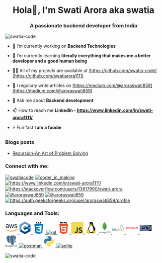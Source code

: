 <h1 align="center">Hola👋, I'm Swati Arora aka swatia</h1>
<h3 align="center">A passionate backend developer from India</h3>

<p align="left"> <img src="https://komarev.com/ghpvc/?username=swati1111&label=Profile%20views&color=0e75b6&style=flat" alt="swatia-code" /> </p>

- 🔭 I’m currently working on **Backend Technologies**

- 🌱 I’m currently learning **literally everything that makes me a better developer and a good human being**

- 👨‍💻 All of my projects are available at [https://github.com/swatia-code](https://github.com/swatiarora1111)

- 📝 I regularly write articles on [https://medium.com/@aroraswati859](https://medium.com/@aroraswati859)

- 💬 Ask me about **Backend development**

- 📫 How to reach me **LinkedIn - https://www.linkedin.com/in/swati-arora1111/**

- ⚡ Fun fact **I am a foodie**

### Blogs posts
<!-- BLOG-POST-LIST:START -->
- [Recursion-An Art of Problem Solving](https://medium.com/@aroraswati859/recursion-an-art-of-problem-solving-b129c6e823f5?source=rss-58b1491b45eb------2)
<!-- BLOG-POST-LIST:END -->

<h3 align="left">Connect with me:</h3>
<p align="left">
<a href="https://dev.to/swatiacode" target="blank"><img align="center" src="https://cdn.jsdelivr.net/npm/simple-icons@3.0.1/icons/dev-dot-to.svg" alt="swatiacode" height="30" width="40" /></a>
<a href="https://twitter.com/coder_in_making" target="blank"><img align="center" src="https://cdn.jsdelivr.net/npm/simple-icons@3.0.1/icons/twitter.svg" alt="coder_in_making" height="30" width="40" /></a>
<a href="https://linkedin.com/in/https://www.linkedin.com/in/swati-arora1111/" target="blank"><img align="center" src="https://cdn.jsdelivr.net/npm/simple-icons@3.0.1/icons/linkedin.svg" alt="https://www.linkedin.com/in/swati-arora1111/" height="30" width="40" /></a>
<a href="https://stackoverflow.com/users/https://stackoverflow.com/users/13617990/swati-arora" target="blank"><img align="center" src="https://cdn.jsdelivr.net/npm/simple-icons@3.0.1/icons/stackoverflow.svg" alt="https://stackoverflow.com/users/13617990/swati-arora" height="30" width="40" /></a>
<a href="https://medium.com/@aroraswati859" target="blank"><img align="center" src="https://cdn.jsdelivr.net/npm/simple-icons@3.0.1/icons/medium.svg" alt="@aroraswati859" height="30" width="40" /></a>
<a href="https://www.leetcode.com/@aroraswati859" target="blank"><img align="center" src="https://cdn.jsdelivr.net/npm/simple-icons@3.0.1/icons/leetcode.svg" alt="@aroraswati859" height="30" width="40" /></a>
<a href="https://auth.geeksforgeeks.org/user/https://auth.geeksforgeeks.org/user/aroraswati859/profile" target="blank"><img align="center" src="https://cdn.jsdelivr.net/npm/simple-icons@3.0.1/icons/geeksforgeeks.svg" alt="https://auth.geeksforgeeks.org/user/aroraswati859/profile" height="30" width="40" /></a>
</p>

<h3 align="left">Languages and Tools:</h3>
<p align="left"> <a href="https://aws.amazon.com" target="_blank"> <img src="https://raw.githubusercontent.com/devicons/devicon/master/icons/amazonwebservices/amazonwebservices-original-wordmark.svg" alt="aws" width="40" height="40"/> </a> <a href="https://www.w3schools.com/cpp/" target="_blank"> <img src="https://raw.githubusercontent.com/devicons/devicon/master/icons/cplusplus/cplusplus-original.svg" alt="cplusplus" width="40" height="40"/> </a> <a href="https://www.w3schools.com/css/" target="_blank"> <img src="https://raw.githubusercontent.com/devicons/devicon/master/icons/css3/css3-original-wordmark.svg" alt="css3" width="40" height="40"/> </a> <a href="https://git-scm.com/" target="_blank"> <img src="https://www.vectorlogo.zone/logos/git-scm/git-scm-icon.svg" alt="git" width="40" height="40"/> </a> <a href="https://www.w3.org/html/" target="_blank"> <img src="https://raw.githubusercontent.com/devicons/devicon/master/icons/html5/html5-original-wordmark.svg" alt="html5" width="40" height="40"/> </a> <a href="https://developer.mozilla.org/en-US/docs/Web/JavaScript" target="_blank"> <img src="https://raw.githubusercontent.com/devicons/devicon/master/icons/javascript/javascript-original.svg" alt="javascript" width="40" height="40"/> </a> <a href="https://www.linux.org/" target="_blank"> <img src="https://raw.githubusercontent.com/devicons/devicon/master/icons/linux/linux-original.svg" alt="linux" width="40" height="40"/> </a> <a href="https://www.mongodb.com/" target="_blank"> <img src="https://raw.githubusercontent.com/devicons/devicon/master/icons/mongodb/mongodb-original-wordmark.svg" alt="mongodb" width="40" height="40"/> </a> <a href="https://www.mysql.com/" target="_blank"> <img src="https://raw.githubusercontent.com/devicons/devicon/master/icons/mysql/mysql-original-wordmark.svg" alt="mysql" width="40" height="40"/> </a> <a href="https://www.oracle.com/" target="_blank"> <img src="https://raw.githubusercontent.com/devicons/devicon/master/icons/oracle/oracle-original.svg" alt="oracle" width="40" height="40"/> </a> <a href="https://www.php.net" target="_blank"> <img src="https://raw.githubusercontent.com/devicons/devicon/master/icons/php/php-original.svg" alt="php" width="40" height="40"/> </a> <a href="https://www.postgresql.org" target="_blank"> <img src="https://raw.githubusercontent.com/devicons/devicon/master/icons/postgresql/postgresql-original-wordmark.svg" alt="postgresql" width="40" height="40"/> </a> <a href="https://postman.com" target="_blank"> <img src="https://www.vectorlogo.zone/logos/getpostman/getpostman-icon.svg" alt="postman" width="40" height="40"/> </a> <a href="https://www.python.org" target="_blank"> <img src="https://raw.githubusercontent.com/devicons/devicon/master/icons/python/python-original.svg" alt="python" width="40" height="40"/> </a> <a href="https://www.sqlite.org/" target="_blank"> <img src="https://www.vectorlogo.zone/logos/sqlite/sqlite-icon.svg" alt="sqlite" width="40" height="40"/> </a> </p>

<p><img align="center" src="https://github-readme-stats.vercel.app/api/top-langs?username=swati1111&show_icons=true&locale=en&layout=compact" alt="swatia-code" /></p>
